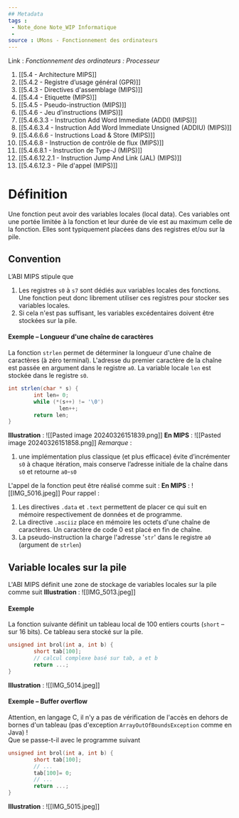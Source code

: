 ```yaml
---
## Metadata
tags : 
 - Note_done Note_WIP Informatique
 - 
source : UMons - Fonctionnement des ordinateurs
---
```


Link :
_Fonctionnement des ordinateurs : Processeur_
1. [[5.4 - Architecture MIPS]]
2. [[5.4.2 - Registre d’usage général (GPR)]]
3. [[5.4.3 - Directives d'assemblage (MIPS)]]
4. [[5.4.4 - Etiquette (MIPS)]]
5. [[5.4.5 - Pseudo-instruction (MIPS)]]
6. [[5.4.6 - Jeu d’instructions (MIPS)]]
7. [[5.4.6.3.3 - Instruction Add Word Immediate (ADDI) (MIPS)]]
8. [[5.4.6.3.4 - Instruction Add Word Immediate Unsigned (ADDIU) (MIPS)]]
9. [[5.4.6.6.6 - Instructions Load & Store (MIPS)]]
10. [[5.4.6.8 - Instruction de contrôle de flux (MIPS)]]
11. [[5.4.6.8.1 - Instruction de Type-J (MIPS)]]
12. [[5.4.6.12.2.1 - Instruction Jump And Link (JAL) (MIPS)]]
13. [[5.4.6.12.3 - Pile d'appel (MIPS)]]

# Définition
Une fonction peut avoir des variables locales (local data). Ces variables ont une portée limitée à la fonction et leur durée de vie est au maximum celle de la fonction. Elles sont typiquement placées dans des registres et/ou sur la pile.
## Convention
L’ABI MIPS stipule que
1. Les registres `s0` à `s7` sont dédiés aux variables locales des fonctions. Une fonction peut donc librement utiliser ces registres pour stocker ses variables locales. 
2. Si cela n'est pas suffisant, les variables excédentaires doivent être stockées sur la pile.

#### Exemple – Longueur d'une chaîne de caractères 
La fonction `strlen` permet de déterminer la longueur d'une chaîne de caractères (à zéro terminal). L'adresse du premier caractère de la chaîne est passée en argument dans le registre `a0`. La variable locale `len` est stockée dans le registre `s0`.
```java
int strlen(char * s) { 
		int len= 0; 
		while (*(s++) != '\0') 
				len++; 
		return len; 
}
```
**Illustration** : ![[Pasted image 20240326151839.png]]
**En MIPS** : ![[Pasted image 20240326151858.png]]
_Remarque_ : 
1. une implémentation plus classique (et plus efficace) évite d’incrémenter `s0` à chaque itération, mais conserve l’adresse initiale de la chaîne dans `s0` et retourne `a0`-`s0`

L'appel de la fonction peut être réalisé comme suit :
**En MIPS** : ![[IMG_5016.jpeg]]
Pour rappel : 
1. Les directives `.data` et `.text` permettent de placer ce qui suit en mémoire respectivement de données et de programme.
2. La directive `.asciiz` place en mémoire les octets d'une chaîne de caractères. Un caractère de code 0 est placé en fin de chaîne.
3. La pseudo-instruction la charge l'adresse '`str`' dans le registre `a0` (argument de `strlen`)
## Variable locales sur la pile 
L'ABI MIPS définit une zone de stockage de variables locales sur la pile comme suit 
**Illustration** : ![[IMG_5013.jpeg]]
#### Exemple
La fonction suivante définit un tableau local de 100 entiers courts (`short` – sur 16 bits). Ce tableau sera stocké sur la pile.
```c
unsigned int brol(int a, int b) {
		short tab[100];
		// calcul complexe basé sur tab, a et b
		return ...;
}
```
**Illustration** : ![[IMG_5014.jpeg]]
#### Exemple – Buffer overflow
Attention, en langage C, il n'y a pas de vérification de l'accès en dehors de bornes d'un tableau (pas d'exception `ArrayOutOfBoundsException` comme en Java) !
\
Que se passe-t-il avec le programme suivant
```c
unsigned int brol(int a, int b) {
		short tab[100];
		// ...
		tab[100]= 0;
		// ...
		return ...;
}
```
**Illustration** : ![[IMG_5015.jpeg]]
